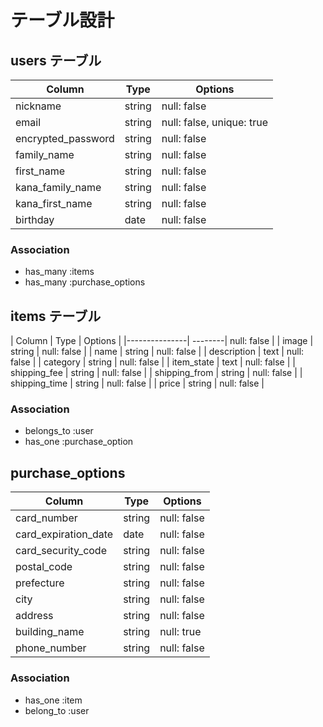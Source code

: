 # テーブル設計

## users テーブル

| Column             | Type    | Options                   |
|--------------------|---------|---------------------------|
| nickname           | string  | null: false               | 
| email              | string  | null: false, unique: true |
| encrypted_password | string  | null: false               |
| family_name        | string  | null: false               |
| first_name         | string  | null: false               |
| kana_family_name   | string  | null: false               |
| kana_first_name    | string  | null: false               |
| birthday           | date    | null: false               |

### Association

- has_many :items
- has_many :purchase_options

## items テーブル

| Column        | Type    | Options     |
|---------------| --------| null: false |
| image         | string  | null: false |
| name          | string  | null: false |
| description   | text    | null: false |
| category      | string  | null: false |
| item_state    | text    | null: false |
| shipping_fee  | string  | null: false |
| shipping_from | string  | null: false |
| shipping_time | string  | null: false |
| price         | string  | null: false |

### Association

- belongs_to :user
- has_one :purchase_option

## purchase_options

| Column               | Type   | Options     |
| ---------------------| -------| ------------|
| card_number          | string | null: false |
| card_expiration_date | date   | null: false |
| card_security_code   | string | null: false |
| postal_code          | string | null: false |
| prefecture           | string | null: false |
| city                 | string | null: false |
| address              | string | null: false |
| building_name        | string | null: true  |
| phone_number         | string | null: false |

### Association

- has_one :item
- belong_to :user


